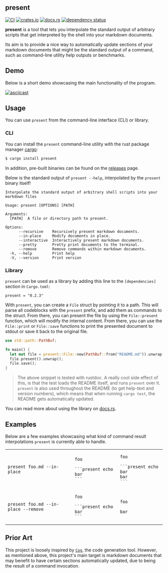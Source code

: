 ## present

[![CI](https://github.com/terror/present/actions/workflows/ci.yaml/badge.svg)](https://github.com/terror/present/actions/workflows/ci.yaml)
[![crates.io](https://shields.io/crates/v/present.svg)](https://crates.io/crates/present)
[![docs.rs](https://img.shields.io/docsrs/present)](https://docs.rs/present)
[![dependency status](https://deps.rs/repo/github/terror/present/status.svg)](https://deps.rs/repo/github/terror/present)

**present** is a tool that lets you interpolate the standard output of arbitrary
scripts that get interpreted by the shell into your markdown documents.

Its aim is to provide a nice way to automatically update sections of your
markdown documents that might be the standard output of a command, such as
command-line utility help outputs or benchmarks.

## Demo

Below is a short demo showcasing the main functionality of the program.

[![asciicast](https://asciinema.org/a/499682.svg)](https://asciinema.org/a/499682)

## Usage

You can use `present` from the command-line interface (CLI) or library.

### CLI

You can install the `present` command-line utility with the rust package manager
[cargo](https://github.com/rust-lang/cargo):

```bash
$ cargo install present
```

In addition, pre-built binaries can be found on the
[releases](https://github.com/terror/present/releases) page.

Below is the standard output of `present --help`, interpolated by the `present`
binary itself!

```present cargo run -- --help
Interpolate the standard output of arbitrary shell scripts into your markdown files

Usage: present [OPTIONS] [PATH]

Arguments:
  [PATH]  A file or directory path to present.

Options:
      --recursive    Recursively present markdown documents.
      --in-place     Modify documents in place.
      --interactive  Interactively present markdown documents.
      --pretty       Pretty print documents to the terminal.
      --remove       Remove commands within markdown documents.
  -h, --help         Print help
  -V, --version      Print version
```

### Library

`present` can be used as a library by adding this line to the `[dependencies]`
section in `Cargo.toml`:

```present ./bin/get_version
present = "0.2.3"
```

With `present`, you can create a `File` struct by pointing it to a path. This
will parse all codeblocks with the `present` prefix, and add them as commands to
the struct. From there, you can present the file by using the `File::present`
function, which will modify the internal content. From there, you can use the
`File::print` or `File::save` functions to print the presented document to
stdout or save it back to the original file.

```rust
use std::path::PathBuf;

fn main() {
  let mut file = present::File::new(PathBuf::from("README.md")).unwrap();
  file.present().unwrap();
  file.save();
}
```

> The above snippet is tested with rustdoc. A really cool side effect of this,
is that the test loads the README itself, and runs `present` over it. `present`
is also used throughout the README (to get help-text and version numbers), which
means that when running `cargo test`, the README gets automatically updated.

You can read more about using the library on [docs.rs](https://docs.rs/present).

## Examples

Below are a few examples showcasing what kind of command result interpolations
`present` is currently able to handle.

<table>
<tr>
<td>
  <code>present foo.md --in-place</code>
</td>
<td>

  ````ignore
  foo

  ```present echo bar
  ```
  ````
</td>
<td>

  ````ignore
  foo

  ```present echo bar
  bar
  ```
  ````
</td>
</tr>
<td>
  <code>present foo.md --in-place --remove</code>
</td>
<td>

  ````ignore
  foo

  ```present echo bar
  ```
  ````
</td>
<td>

  ````ignore
  foo

  bar
  ````
</td>
</tr>
</table>

## Prior Art

This project is loosely inspired by [`Cog`](https://github.com/nedbat/cog), the
code generation tool. However, as mentioned above, this project's main target is
markdown documents that may benefit to have certain sections automatically
updated, due to being the result of a command invocation.
